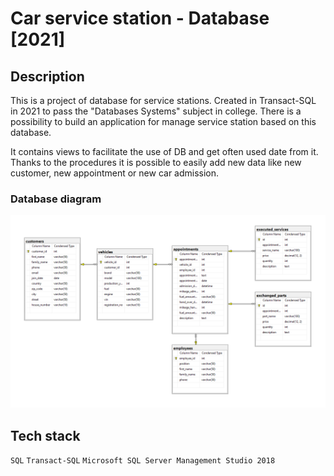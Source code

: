 # Car service station - Database [2021]

## Description
This is a project of database for service stations. Created in Transact-SQL in 2021 to pass the "Databases Systems" subject in college.
There is a possibility to build an application for manage service station based on this database.

It contains views to facilitate the use of DB and get often used date from it. Thanks to the procedures it is possible to easily add new data like new customer, new appointment or new car admission. 

### Database diagram
![Database diagram](/car_service_station_database-diagram.png)

## Tech stack
`SQL` `Transact-SQL` `Microsoft SQL Server Management Studio 2018`